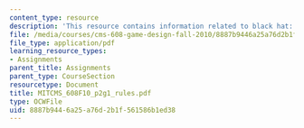 ```yaml
---
content_type: resource
description: 'This resource contains information related to black hat: rules.'
file: /media/courses/cms-608-game-design-fall-2010/8887b9446a25a76d2b1f561586b1ed38_MITCMS_608F10_p2g1_rules.pdf
file_type: application/pdf
learning_resource_types:
- Assignments
parent_title: Assignments
parent_type: CourseSection
resourcetype: Document
title: MITCMS_608F10_p2g1_rules.pdf
type: OCWFile
uid: 8887b944-6a25-a76d-2b1f-561586b1ed38
---
```

